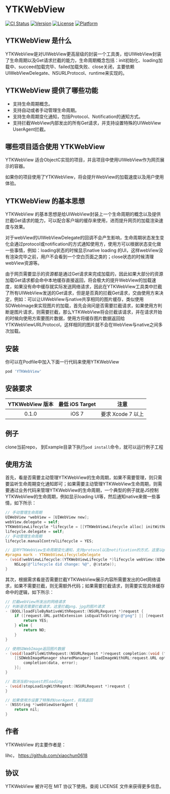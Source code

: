 # YTKWebView

[![CI Status](https://img.shields.io/travis/lihc/YTKWebView.svg?style=flat)](https://travis-ci.org/yuantiku/YTKWebView-iOS)
[![Version](https://img.shields.io/cocoapods/v/YTKWebView.svg?style=flat)](https://cocoapods.org/pods/YTKWebView)
[![License](https://img.shields.io/cocoapods/l/YTKWebView.svg?style=flat)](https://cocoapods.org/pods/YTKWebView)
[![Platform](https://img.shields.io/cocoapods/p/YTKWebView.svg?style=flat)](https://cocoapods.org/pods/YTKWebView)

## YTKWebView 是什么

YTKWebView是对UIWebView更高层级的封装一个工具类，给UIWebView封装了生命周期以及Get请求拦截的能力，生命周期概念包括：init初始化、loading加载中、succeed加载完毕、failed加载失败、close关闭，主要依赖UIWebViewDelegate、NSURLProtocol、runtime来实现的。
 
## YTKWebView 提供了哪些功能

 * 支持生命周期概念。
 * 支持自动或者手动管理生命周期。
 * 支持生命周期变化通知，包括Protocol、Notification的通知方式。
 * 支持拦截WebView内部发出的所有Get请求，并支持设置特殊的UIWebView UserAgent拦截。

## 哪些项目适合使用 YTKWebView

YTKWebView 适合ObjectC实现的项目，并且项目中使用UIWebView作为网页展示的容器。

如果你的项目使用了YTKWebView，将会提升WebView的加载速度以及用户使用体验。

## YTKWebView 的基本思想

YTKWebView 的基本思想是给UIWebView封装上一个生命周期的概念以及提供拦截Get请求的能力，可以配合客户端的缓存来使用，进而提升网页的加载渲染速度与效果。

对于webView的UIWebViewDelegate的回调不会产生影响，生命周期状态发生变化会通过protocol或notification的方式通知使用方，使用方可以根据状态变化做一些事情，例如：loading状态的时候显示native loading 的UI，这样webView没有渲染完毕之前，用户不会看到一个空白页面之类的；close状态的时候清理webView资源等。

由于网页需要显示的资源都是通过Get请求来完成加载的，因此如果大部分的资源加载Get请求都会命中本地缓存直接返回，将会极大的提升WebView的加载速度，如果没有命中缓存就实际发送网络请求，因此在YTKWebView工具类中拦截了所有UIWebView发送的Get请求，但是是否真的拦截Get请求，交由使用方来决定，例如：可以让UIWebView与native共享相同的图片缓存，类似使用SDWebImage来实现图片的加载，首先会询问是否需要拦截请求，如果使用方判断是图片请求，则需要拦截，那么YTKWebView将会拦截该请求，并在请求开始的时候向使用方索要图片数据，使用方将缓存图片数据返回给YTKWebViewURLProtocol，这样相同的图片就不会在WebView与native之间多次加载。

## 安装

你可以在Podfile中加入下面一行代码来使用YTKWebView

```ruby
pod 'YTKWebView'
```
## 安装要求

| YTKWebView 版本 |  最低 iOS Target | 注意 |
|:----------------:|:----------------:|:-----:|
| 0.1.0 | iOS 7 | 要求 Xcode 7 以上 |

## 例子

clone当前repo， 到Example目录下执行`pod install`命令，就可以运行例子工程

## 使用方法

首先，看是否需要主动管理YTKWebView的生命周期，如果不需要管理，则只需要监听生命周期变化通知即可；如果需要主动管理YTKWebView生命周期，则需要通过业务代码来管理YTKWebView的生命周期，一个典型的例子就是JS控制YTKWebView的生命周期，例如显示loading UI等，然后通知native来做一些事情，如下所示：

```objective-c
// 手动管理生命周期
UIWebView *webView = [UIWebView new];
webView.delegate = self;
YTKWebViewLifecycle *lifecycle = [[YTKWebViewLifecycle alloc] initWithWebView:webView];
lifecycle.delegate = self;
// 手动管理生命周期
lifecycle.manualControlLifecycle = YES;

// 监听YTKWebView生命周期变化通知，支持protocol以及notification的方式，这里以protocol为例
#pragma mark - YTKWebViewLifecycleDelegate
- (void)webViewLifecycle:(YTKWebViewLifecycle *)lifecycle webView:(UIWebView *)webView lifecycleStateDidChange:(YTKWebViewLifecycleState)state {
    NSLog(@"lifecycle did change: %@", @(state));
}
```

其次，根据需求看是否需要拦截YTKWebView展示内容所需要发出的Get网络请求，如果不需要拦截，则无需额外代码；如果需要拦截请求，则需要实现具体缓存命中的逻辑，如下所示：

```objective-c
// 拦截webView所发出的网络请求
// 判断是否需要拦截请求，这里拦截png、jpg的图片请求
- (BOOL)loadFileByNativeWithRequest:(NSURLRequest *)request {
    if ([request.URL.pathExtension isEqualToString:@"png"] || [request.URL.pathExtension isEqualToString:@"jpg"]) {
        return YES;
    } else {
        return NO;
    }
}

// 使用SDWebImage返回图片数据
- (void)loadFileWithRequest:(NSURLRequest *)request completion:(void (^)(NSData *data, NSError *error))completion {
    [[SDWebImageManager sharedManager] loadImageWithURL:request.URL options:SDWebImageHighPriority progress:nil completed:^(UIImage * _Nullable image, NSData * _Nullable data, NSError * _Nullable error, SDImageCacheType cacheType, BOOL finished, NSURL * _Nullable imageURL) {
        completion(data, error);
    }];
}

// 取消当前request的loading
- (void)stopLoadingWithReqest:(NSURLRequest *)request {
}

// 如果使用方设置了特殊的UserAgent，将其返回
- (NSString *)webViewUserAgent {
    return nil;
}
```

## 作者

YTKWebView 的主要作者是：

lihc， https://github.com/xiaochun0618

## 协议

YTKWebView 被许可在 MIT 协议下使用。查阅 LICENSE 文件来获得更多信息。
